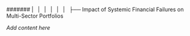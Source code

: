 ####### |   |   |   |   |   |   ├── Impact of Systemic Financial Failures on Multi-Sector Portfolios

*Add content here*
